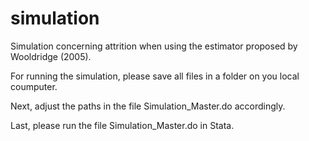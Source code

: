 # simulation

Simulation concerning attrition when using the estimator proposed by Wooldridge (2005).

For running the simulation, please save all files in a folder on you local coumputer.

Next, adjust the paths in the file Simulation_Master.do accordingly.

Last, please run the file Simulation_Master.do in Stata.
